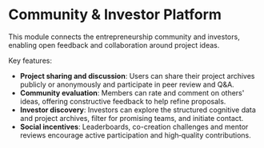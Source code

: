 # Community & Investor Platform

This module connects the entrepreneurship community and investors, enabling open feedback and collaboration around project ideas.

Key features:

- **Project sharing and discussion**: Users can share their project archives publicly or anonymously and participate in peer review and Q&A.
- **Community evaluation**: Members can rate and comment on others' ideas, offering constructive feedback to help refine proposals.
- **Investor discovery**: Investors can explore the structured cognitive data and project archives, filter for promising teams, and initiate contact.
- **Social incentives**: Leaderboards, co-creation challenges and mentor reviews encourage active participation and high‑quality contributions.
